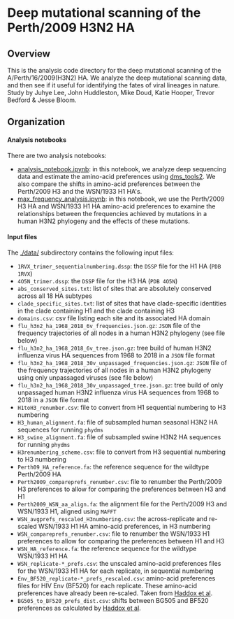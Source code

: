 # Deep mutational scanning of the Perth/2009 H3N2 HA

## Overview

This is the analysis code directory for the deep mutational scanning of the A/Perth/16/2009(H3N2) HA. 
We analyze the deep mutational scanning data, and then see if it useful for identifying the fates of viral lineages in nature.
Study by Juhye Lee, John Huddleston, Mike Doud, Katie Hooper, Trevor Bedford & Jesse Bloom.

## Organization

#### Analysis notebooks
There are two analysis notebooks:
  * [analysis_notebook.ipynb](analysis_notebook.ipynb): in this notebook, we analyze deep sequencing data and estimate the amino-acid preferences using [dms_tools2](https://jbloomlab.github.io/dms_tools2/). We also compare the shifts in amino-acid preferences between the Perth/2009 H3 and the WSN/1933 H1 HA's.
  * [max_frequency_analysis.ipynb](max_frequency_analysis.ipynb): in this notebook, we use the Perth/2009 H3 HA and WSN/1933 H1 HA amino-acid preferences to examine the relationships between the frequencies achieved by mutations in a human H3N2 phylogeny and the effects of these mutations.

#### Input files
The [./data/](./data/) subdirectory contains the following input files:

  * `1RVX_trimer_sequentialnumbering.dssp`: the `DSSP` file for the H1 HA (`PDB 1RVX`)
  * `4O5N_trimer.dssp`: the `DSSP` file for the H3 HA (`PDB 4O5N`)
  * `abs_conserved_sites.txt`: list of sites that are absolutely conserved across all 18 HA subtypes
  * `clade_specific_sites.txt`: list of sites that have clade-specific identities in the clade containing H1 and the clade containing H3
  * `domains.csv`: csv file listing each site and its associated HA domain
  * `flu_h3n2_ha_1968_2018_6v_frequencies.json.gz`: `JSON` file of the frequency trajectories of all nodes in a human H3N2 phylogeny (see file below)
  * `flu_h3n2_ha_1968_2018_6v_tree.json.gz`: tree build of human H3N2 influenza virus HA sequences from 1968 to 2018 in a `JSON` file format
  * `flu_h3n2_ha_1968_2018_30v_unpassaged_frequencies.json.gz`: `JSON` file of the frequency trajectories of all nodes in a human H3N2 phylogeny using only unpassaged viruses (see file below)
  * `flu_h3n2_ha_1968_2018_30v_unpassaged_tree.json.gz`: tree build of only unpassaged human H3N2 influenza virus HA sequences from 1968 to 2018 in a `JSON` file format
  * `H1toH3_renumber.csv`: file to convert from H1 sequential numbering to H3 numbering
  * `H3_human_alignment.fa`: file of subsampled human seasonal H3N2 HA sequences for running `phydms`
  * `H3_swine_alignment.fa`: file of subsampled swine H3N2 HA sequences for running `phydms`
  * `H3renumbering_scheme.csv`: file to convert from H3 sequential numbering to H3 numbering
  * `Perth09_HA_reference.fa`: the reference sequence for the wildtype Perth/2009 HA
  * `Perth2009_compareprefs_renumber.csv`: file to renumber the Perth/2009 H3 preferences to allow for comparing the preferences between H3 and H1
  * `Perth2009_WSN_aa_align.fa`: the alignment file for the Perth/2009 H3 and WSN/1933 H1, aligned using `MAFFT`
  * `WSN_avgprefs_rescaled_H3numbering.csv`: the across-replicate and re-scaled WSN/1933 H1 HA amino-acid preferences, in H3 numbering
  * `WSN_compareprefs_renumber.csv`: file to renumber the WSN/1933 H1 preferences to allow for comparing the preferences between H1 and H3
  * `WSN_HA_reference.fa`: the reference sequence for the wildtype WSN/1933 H1 HA
  * `WSN_replicate-*_prefs.csv`: the unscaled amino-acid preferences files for the WSN/1933 H1 HA for each replicate, in sequential numbering
  * `Env_BF520_replicate-*_prefs_rescaled.csv`: amino-acid preferences files for HIV Env (BF520) for each replicate. These amino-acid preferences have already been re-scaled. Taken from [Haddox et al](https://doi.org/10.1101/235630).
  * `BG505_to_BF520_prefs_dist.csv`: shifts between BG505 and BF520 preferences as calculated by [Haddox et al](https://doi.org/10.1101/235630).

